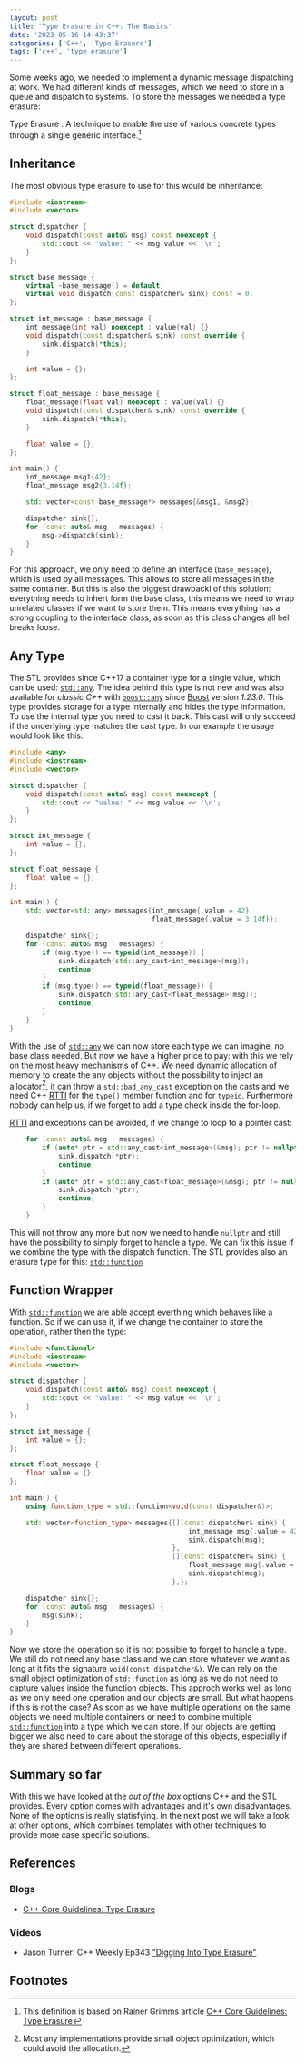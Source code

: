 ```yaml
---
layout: post
title: 'Type Erasure in C++: The Basics'
date: '2023-05-16 14:43:37'
categories: ['C++', 'Type Erasure']
tags: ['c++', 'type erasure']
---
```


Some weeks ago, we needed to implement a dynamic message dispatching at work. 
We had different kinds of messages, which we need to store in a queue and 
dispatch to systems. To store the messages we needed a type erasure: 

Type Erasure 
: A technique to enable the use of various concrete types through a single generic interface.[^1]

## Inheritance

The most obvious type erasure to use for this would be inheritance:

```cpp
#include <iostream>
#include <vector>

struct dispatcher {
    void dispatch(const auto& msg) const noexcept {
        std::cout << "value: " << msg.value << '\n';
    }
};

struct base_message {
    virtual ~base_message() = default;
    virtual void dispatch(const dispatcher& sink) const = 0;
};

struct int_message : base_message {
    int_message(int val) noexcept : value(val) {}
    void dispatch(const dispatcher& sink) const override {
        sink.dispatch(*this);
    }

    int value = {};
};

struct float_message : base_message {
    float_message(float val) noexcept : value(val) {}
    void dispatch(const dispatcher& sink) const override {
        sink.dispatch(*this);
    }

    float value = {};
};

int main() {
    int_message msg1{42};
    float_message msg2{3.14f};

    std::vector<const base_message*> messages{&msg1, &msg2};

    dispatcher sink{};
    for (const auto& msg : messages) {
        msg->dispatch(sink);
    }
}
```

For this approach, we only need to define an interface (`base_message`), which 
is used by all messages. This allows to store all messages in the same container.
But this is also the biggest drawbackl of this solution: everything needs to 
inhert form the base class, this means we need to wrap unrelated classes if we 
want to store them. This means everything has a strong coupling to the interface 
class, as soon as this class changes all hell breaks loose.

## Any Type

The STL provides since C++17 a container type for a single value, which can be 
used: [`std::any`][1]. The idea behind this type is not new and was also available 
for *classic C++* with [`boost::any`][1] since [Boost][3] version *1.23.0*. This type 
provides storage for a type internally and hides the type information. To use the 
internal type you need to cast it back. This cast will only succeed if the underlying 
type matches the cast type. In our example the usage would look like this:

```cpp
#include <any>
#include <iostream>
#include <vector>

struct dispatcher {
    void dispatch(const auto& msg) const noexcept {
        std::cout << "value: " << msg.value << '\n';
    }
};

struct int_message {
    int value = {};
};

struct float_message {
    float value = {};
};

int main() {
    std::vector<std::any> messages{int_message{.value = 42},
                                   float_message{.value = 3.14f}};

    dispatcher sink{};
    for (const auto& msg : messages) {
        if (msg.type() == typeid(int_message)) {
            sink.dispatch(std::any_cast<int_message>(msg));
            continue;
        }
        if (msg.type() == typeid(float_message)) {
            sink.dispatch(std::any_cast<float_message>(msg));
            continue;
        }
    }
}
```

With the use of [`std::any`][1] we can now store each type we can imagine, no 
base class needed. But now we have a higher price to pay: with this we rely on 
the most heavy mechanisms of C++. We need dynamic allocation of memory to create 
the any objects without the possibility to inject an allocator[^2], it can throw 
a `std::bad_any_cast` exception on the casts and we need C++ [RTTI][4] for the 
`type()` member function and for `typeid`. Furthermore nobody can help us, if we 
forget to add a type check inside the for-loop.

[RTTI][4] and exceptions can be avoided, if we change to loop to a pointer cast:
```cpp
    for (const auto& msg : messages) {
        if (auto* ptr = std::any_cast<int_message>(&msg); ptr != nullptr ) {
            sink.dispatch(*ptr);
            continue;
        }
        if (auto* ptr = std::any_cast<float_message>(&msg); ptr != nullptr ) {
            sink.dispatch(*ptr);
            continue;
        }
    }
``` 

This will not throw any more but now we need to handle `nullptr` and still have 
the possibility to simply forget to handle a type. We can fix this issue if we 
combine the type with the dispatch function. The STL provides also an erasure 
type for this: [`std::function`][5]

## Function Wrapper

With [`std::function`][5] we are able accept everthing which behaves like a 
function. So if we can use it, if we change the container to store the operation, 
rather then the type:

```cpp
#include <functional>
#include <iostream>
#include <vector>

struct dispatcher {
    void dispatch(const auto& msg) const noexcept {
        std::cout << "value: " << msg.value << '\n';
    }
};

struct int_message {
    int value = {};
};

struct float_message {
    float value = {};
};

int main() {
    using function_type = std::function<void(const dispatcher&)>;

    std::vector<function_type> messages{[](const dispatcher& sink) { 
                                            int_message msg{.value = 42}; 
                                            sink.dispatch(msg);
                                        },
                                        [](const dispatcher& sink) { 
                                            float_message msg{.value = 3.14f}; 
                                            sink.dispatch(msg);
                                        },};

    dispatcher sink{};
    for (const auto& msg : messages) {
        msg(sink);
    }
}
```

Now we store the operation so it is not possible to forget to handle a type. 
We still do not need any base class and we can store whatever we want as long 
at it fits the signature `void(const dispatcher&)`. We can rely on the small 
object optimization of [`std::function`][5] as long as we do not need to 
capture values inside the function objects. This approch works well as long as 
we only need one operation and our objects are small. But what happens if this 
is not the case? As soon as we have multiple operations on the same objects we 
need multiple containers or need to combine multiple [`std::function`][5] into 
a type which we can store. If our objects are getting bigger we also need to 
care about the storage of this objects, especially if they are shared between 
different operations.

## Summary so far

With this we have looked at the *out of the box* options C++ and the STL provides. 
Every option comes with advantages and it's own disadvantages. None of the 
options is really statisfying. In the next post we will take a look at other 
options, which combines templates with other techniques to provide more case 
specific solutions.

## References

### Blogs

* [C++ Core Guidelines: Type Erasure](https://www.modernescpp.com/index.php/c-core-guidelines-type-erasure)

### Videos

* Jason Turner: C++ Weekly Ep343 ["Digging Into Type Erasure"](https://youtu.be/iMzEUdacznQ)

## Footnotes

[^1]: This definition is based on Rainer Grimms article [C++ Core Guidelines: Type Erasure](https://www.modernescpp.com/index.php/c-core-guidelines-type-erasure)
[^2]: Most any implementations provide small object optimization, which could avoid the allocation.

[1]: https://en.cppreference.com/w/cpp/utility/any
[2]: https://www.boost.org/doc/libs/1_82_0/doc/html/any.html
[3]: https://www.boost.org
[4]: https://en.wikipedia.org/wiki/Run-time_type_information
[5]: https://en.cppreference.com/w/cpp/utility/functional/function
